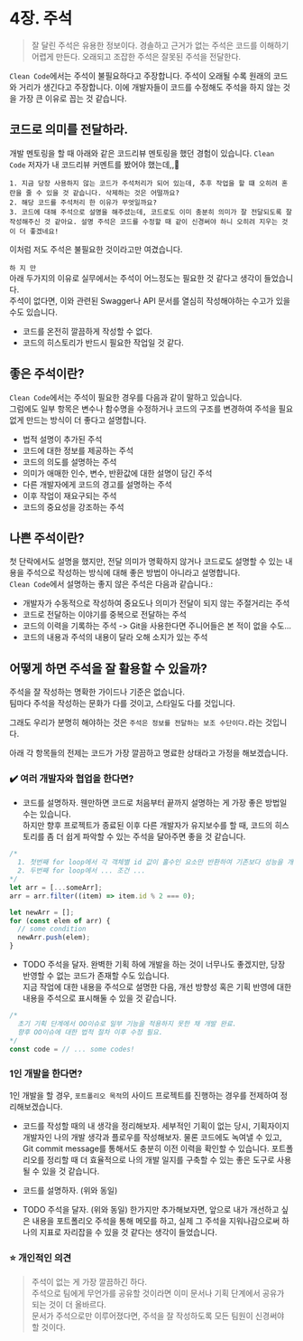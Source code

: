 # 4장. 주석

> 잘 달린 주석은 유용한 정보이다. 경솔하고 근거가 없는 주석은 코드를 이해하기 어렵게 만든다. 오래되고 조잡한 주석은 잘못된 주석을 전달한다.

`Clean Code`에서는 주석이 불필요하다고 주장합니다. 주석이 오래될 수록 원래의 코드와 거리가 생긴다고 주장합니다. 이에 개발자들이 코드를 수정해도 주석을 하지 않는 것을 가장 큰 이유로 꼽는 것 같습니다.

## 코드로 의미를 전달하라.

개발 멘토링을 할 때 아래와 같은 코드리뷰 멘토링을 했던 경험이 있습니다. `Clean Code` 저자가 내 코드리뷰 커멘트를 봤어야 했는데,,🤔

```
1. 지금 당장 사용하지 않는 코드가 주석처리가 되어 있는데, 추후 작업을 할 떄 오히려 혼란을 줄 수 있을 것 같습니다. 삭제하는 것은 어떨까요?
2. 해당 코드를 주석처리 한 이유가 무엇일까요?
3. 코드에 대해 주석으로 설명을 해주셨는데, 코드로도 이미 충분히 의미가 잘 전달되도록 잘 작성해주신 것 같아요. 설명 주석은 코드를 수정할 때 같이 신경써야 하니 오히려 지우는 것이 더 좋겠네요!
```

이처럼 저도 주석은 불필요한 것이라고만 여겼습니다.

`하 지 만`  
아래 두가지의 이유로 실무에서는 주석이 어느정도는 필요한 것 같다고 생각이 들었습니다.  
주석이 없다면, 이와 관련된 Swagger나 API 문서를 열심히 작성해야하는 수고가 있을 수도 있습니다.

- 코드를 온전히 깔끔하게 작성할 수 없다.
- 코드의 히스토리가 반드시 필요한 작업일 것 같다.

## 좋은 주석이란?

`Clean Code`에서는 주석이 필요한 경우를 다음과 같이 말하고 있습니다.  
그럼에도 일부 항목은 변수나 함수명을 수정하거나 코드의 구조를 변경하여 주석을 필요 없게 만드는 방식이 더 좋다고 설명합니다.

- 법적 설명이 추가된 주석
- 코드에 대한 정보를 제공하는 주석
- 코드의 의도를 설명하는 주석
- 의미가 애매한 인수, 변수, 반환값에 대한 설명이 담긴 주석
- 다른 개발자에게 코드의 경고를 설명하는 주석
- 이후 작업이 재요구되는 주석
- 코드의 중요성을 강조하는 주석

## 나쁜 주석이란?

첫 단락에서도 설명을 했지만, 전달 의미가 명확하지 않거나 코드로도 설명할 수 있는 내용을 주석으로 작성하는 방식에 대해 좋은 방법이 아니라고 설명합니다.  
`Clean Code`에서 설명하는 좋지 않은 주석은 다음과 같습니다.:

- 개발자가 수동적으로 작성하여 중요도나 의미가 전달이 되지 않는 주절거리는 주석
- 코드로 전달하는 이야기를 중복으로 전달하는 주석
- 코드의 이력을 기록하는 주석 -> Git을 사용한다면 주니어들은 본 적이 없을 수도...
- 코드의 내용과 주석의 내용이 달라 오해 소지가 있는 주석

## 어떻게 하면 주석을 잘 활용할 수 있을까?

주석을 잘 작성하는 명확한 가이드나 기준은 없습니다.  
팀마다 주석을 작성하는 문화가 다를 것이고, 스타일도 다를 것입니다.

그래도 우리가 분명히 해야하는 것은 `주석은 정보를 전달하는 보조 수단이다.`라는 것입니다.

아래 각 항목들의 전제는 코드가 가장 깔끔하고 명료한 상태라고 가정을 해보겠습니다.

### ✔️ 여러 개발자와 협업을 한다면?

- 코드를 설명하자. 웬만하면 코드로 처음부터 끝까지 설명하는 게 가장 좋은 방법일 수는 있습니다.  
  하지만 향후 프로젝트가 종료된 이후 다른 개발자가 유지보수를 할 때, 코드의 히스토리를 좀 더 쉽게 파악할 수 있는 주석을 달아주면 좋을 것 같습니다.

```javascript
/*
  1. 첫번째 for loop에서 각 객체별 id 값이 홀수인 요소만 반환하여 기존보다 성능을 개선한다.
  2. 두번째 for loop에서 ... 조건 ...
*/
let arr = [...someArr];
arr = arr.filter((item) => item.id % 2 === 0);

let newArr = [];
for (const elem of arr) {
  // some condition
  newArr.push(elem);
}
```

- TODO 주석을 달자. 완벽한 기획 하에 개발을 하는 것이 너무나도 좋겠지만, 당장 반영할 수 없는 코드가 존재할 수도 있습니다.  
  지금 작업에 대한 내용을 주석으로 설명한 다음, 개선 방향성 혹은 기획 반영에 대한 내용을 주석으로 표시해둘 수 있을 것 같습니다.

```javascript
/*
  초기 기획 단계에서 OO이슈로 일부 기능을 적용하지 못한 채 개발 완료.
  향후 OO이슈에 대한 법적 절차 이후 수정 필요.
*/
const code = // ... some codes!
```

### 1인 개발을 한다면?

1인 개발을 할 경우, `포트폴리오 목적`의 사이드 프로젝트를 진행하는 경우를 전제하여 정리해보겠습니다.

- 코드를 작성할 때의 내 생각을 정리해보자. 세부적인 기획이 없는 당시, 기획자이지 개발자인 나의 개발 생각과 플로우를 작성해보자. 물론 코드에도 녹여낼 수 있고, Git commit message를 통해서도 충분히 이전 이력을 확인할 수 있습니다. 포트폴리오를 정리할 때 더 효율적으로 나의 개발 일지를 구축할 수 있는 좋은 도구로 사용될 수 있을 것 같습니다.

- 코드를 설명하자. (위와 동일)

- TODO 주석을 달자. (위와 동일) 한가지만 추가해보자면, 앞으로 내가 개선하고 싶은 내용을 포트폴리오 주석을 통해 메모를 하고, 실제 그 주석을 지워나감으로써 하나의 지표로 자리잡을 수 있을 것 같다는 생각이 들었습니다.

### ⭐️ 개인적인 의견

> 주석이 없는 게 가장 깔끔하긴 하다.  
> 주석으로 팀에게 무언가를 공유할 것이라면 이미 문서나 기획 단계에서 공유가 되는 것이 더 올바르다.  
> 문서가 주석으로만 이루어졌다면, 주석을 잘 작성하도록 모든 팀원이 신경써야 할 것이다.
